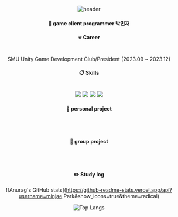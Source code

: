 <div align="center"> 

![header](https://capsule-render.vercel.app/api?type=Rounded&color=CCEEFF&height=100&section=header&text=Welcome&fontColor=ffffff&fontSize=70&animation=fadeIn&fontAlignY=55&desc=%20&descAlignY=62&descAlign=62)
#### :wave: game client programmer 박민재


#### ⭐ Career
 <br/>
 SMU Unity Game Development Club/President (2023.09 ~ 2023.12)
   <br/>

  
####  :clipboard: Skills
  
 <br/>
<img src="https://img.shields.io/badge/Unity-181717?style=for-the-badge&logo=Unity&logoColor=white">  
<img src="https://img.shields.io/badge/CSharp-007396?style=for-the-badge&logo=CSharp&logoColor=white">
<img src="https://img.shields.io/badge/github-61DAFB?style=for-the-badge&logo=github&logoColor=white">
<img src="https://img.shields.io/badge/VSCode-007ACC?style=for-the-badge&logo=VisualStudioCode&logoColor=white">
   <br/>

 #### 👤 personal project
  <br/>
  <br/>


#### 👥 group project
  <br/>
  <br/>


#### :pencil2: Study log
 ![Anurag's GitHub stats](https://github-readme-stats.vercel.app/api?username=minjae Park&show_icons=true&theme=radical)
  <br/>
  

![Top Langs](https://github-readme-stats.vercel.app/api/top-langs/?pmj9384anuraghazra&layout=compact)


